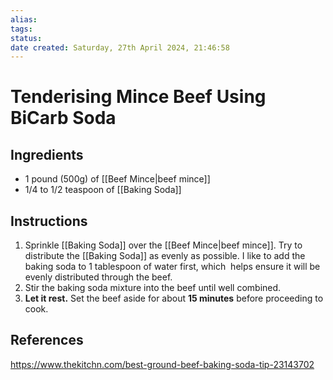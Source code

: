 ```yaml
---
alias: 
tags: 
status:
date created: Saturday, 27th April 2024, 21:46:58
---
```


# Tenderising Mince Beef Using BiCarb Soda

## Ingredients

- 1 pound (500g) of [[Beef Mince|beef mince]]
- 1/4 to 1/2 teaspoon of [[Baking Soda]]

## Instructions

1. Sprinkle [[Baking Soda]] over the [[Beef Mince|beef mince]]. Try to distribute the [[Baking Soda]] as evenly as possible. I like to add the baking soda to 1 tablespoon of water first, which  helps ensure it will be evenly distributed through the beef.
2. Stir the baking soda mixture into the beef until well combined.
3. **Let it rest.** Set the beef aside for about **15 minutes** before proceeding to cook.

## References

https://www.thekitchn.com/best-ground-beef-baking-soda-tip-23143702
